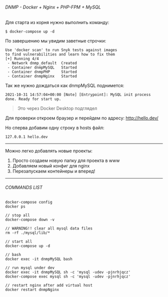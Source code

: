 ###### DNMP - Docker + Nginx + PHP-FPM + MySQL

Для старта из корня нужно выполнить команду:
```
$ docker-compose up -d
```
По завершению мы увидим заветные строчки:
```
Use 'docker scan' to run Snyk tests against images 
to find vulnerabilities and learn how to fix them
[+] Running 4/4
 - Network dnmp_default  Created
 - Container dnmpMySQL   Started
 - Container dnmpPHP     Started
 - Container dnmpNginx   Started
```

Так же нужно дождаться как dnmpMySQL поднимется:
```
2021-10-31 14:57:04+00:00 [Note] [Entrypoint]: MySQL init process done. Ready for start up.
```
> Это через Docker Desktop подглядел

Для проверки откроем браузер и перейдем по адресу:
http://hello.dev/

Но сперва добавим одну строку в hosts файл:
```
127.0.0.1 hello.dev
```

---

Можно легко добавлять новые проекты:
1. Просто создаем новую папку для проекта в www
2. Добавляем новый конфиг для nginx
3. Перезапускаем контейнеры и вперед!

---

###### COMMANDS LIST
```
docker-compose config
docker ps

// stop all
docker-compose down -v

// WARNING!! clear all mysql data files
rm -rf ./mysql/lib/*

// start all
docker-compose up -d

// bash
docker exec -it dnmpMySQL bash

// run mysql under dev
docker exec -it dnmpMySQL sh -c 'mysql -udev -pjnrhjqcz'
docker-compose exec mysql sh -c 'mysql -udev -pjnrhjqcz'

// restart nginx after add virtual host
docker restart dnmpNginx
```
